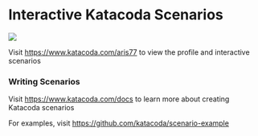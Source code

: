 # Interactive Katacoda Scenarios

[![](http://shields.katacoda.com/katacoda/aris77/count.svg)](https://www.katacoda.com/aris77 "Get your profile on Katacoda.com")

Visit https://www.katacoda.com/aris77 to view the profile and interactive scenarios

### Writing Scenarios
Visit https://www.katacoda.com/docs to learn more about creating Katacoda scenarios

For examples, visit https://github.com/katacoda/scenario-example
